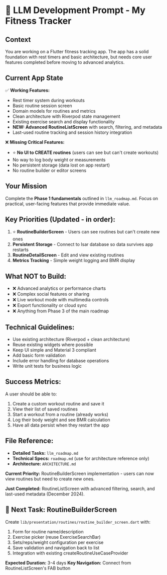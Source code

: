 # 🤖 LLM Development Prompt - My Fitness Tracker

## Context
You are working on a Flutter fitness tracking app. The app has a solid foundation with rest timers and basic architecture, but needs core user features completed before moving to advanced analytics.

## Current App State
✅ **Working Features:**
- Rest timer system during workouts
- Basic routine session screen  
- Domain models for routines and metrics
- Clean architecture with Riverpod state management
- Existing exercise search and display functionality
- **NEW: Advanced RoutineListScreen** with search, filtering, and metadata
- Last-used routine tracking and session history integration

❌ **Missing Critical Features:**
- ⭐ **No UI to CREATE routines** (users can see but can't create workouts)
- No way to log body weight or measurements
- No persistent storage (data lost on app restart)
- No routine builder or editor screens

## Your Mission
Complete the **Phase 1 fundamentals** outlined in `llm_roadmap.md`. Focus on practical, user-facing features that provide immediate value.

## Key Priorities (Updated - in order):
1. ⭐ **RoutineBuilderScreen** - Users can see routines but can't create new ones
2. **Persistent Storage** - Connect to Isar database so data survives app restarts  
3. **RoutineDetailScreen** - Edit and view existing routines
4. **Metrics Tracking** - Simple weight logging and BMR display

## What NOT to Build:
- ❌ Advanced analytics or performance charts
- ❌ Complex social features or sharing
- ❌ Live workout mode with multimedia controls
- ❌ Export functionality or cloud sync
- ❌ Anything from Phase 3 of the main roadmap

## Technical Guidelines:
- Use existing architecture (Riverpod + clean architecture)
- Reuse existing widgets where possible
- Keep UI simple and Material 3 compliant
- Add basic form validation
- Include error handling for database operations
- Write unit tests for business logic

## Success Metrics:
A user should be able to:
1. Create a custom workout routine and save it
2. View their list of saved routines  
3. Start a workout from a routine (already works)
4. Log their body weight and see BMR calculation
5. Have all data persist when they restart the app

## File Reference:
- **Detailed Tasks:** `llm_roadmap.md`
- **Technical Specs:** `roadmap.md` (use for architecture reference only)
- **Architecture:** `ARCHITECTURE.md`

**Current Priority:** RoutineBuilderScreen implementation - users can now view routines but need to create new ones.

**Just Completed:** RoutineListScreen with advanced filtering, search, and last-used metadata (December 2024).

## 🎯 **Next Task: RoutineBuilderScreen**

Create `lib/presentation/routines/routine_builder_screen.dart` with:
1. Form for routine name/description
2. Exercise picker (reuse ExerciseSearchBar)
3. Sets/reps/weight configuration per exercise
4. Save validation and navigation back to list
5. Integration with existing createRoutineUseCaseProvider

**Expected Duration:** 3-4 days
**Key Navigation:** Connect from RoutineListScreen's FAB button